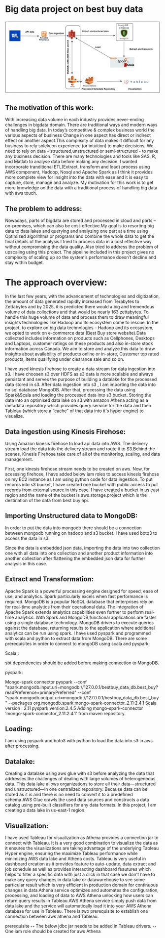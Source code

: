 # Big data project on best buy data
![](pipeline.PNG)
## The motivation of this work:

With increasing data volume in each industry provides never-ending challenges in bigdata domain. There are traditional ways and modern ways of handling big data. In today’s competitive & complex business world the various aspects of business Change in one aspect has direct or indirect effect on another aspect.This complexity of data makes it difficult for any business to rely solely on experience (or intuition) to make decisions. We need to rely on data - structured,unstructured or semi-structured - to make any business decision. There are many technologies and tools like SAS, R, and Matlab to analyse data before making any decision. I wanted incorporate tranditional ETL(Extract, transform and load) process using AWS component, Hadoop, Nosql and Apache Spark as I think it provides more complete view for insight into the data with ease and it is easy to capture, store, manage and analyze. My motivation for this work is to get more knowledge on the data with a traditional process of handling big data with aws touch.

## The problem to address:

Nowadays, parts of bigdata are stored and processed in cloud and parts – on-premises, which can also be cost-effective.My goal is to resorting big data to data lakes and querying and analyzing one part at a time using Optimized algorithms or programs and combine the whole data to get the final details of the analysis.I tried to process data in a cost effective way without compromising the data quality. Also tried to address the problem of upscaling using this project. The pipeline included in this project gives no complexity of scaling up so the system’s performance doesn’t decline and stay within budget.

# The approach overview:

In the last few years, with the advancement of technologies and digitization, the amount of data generated rapidly increased from Terabytes to Zettabytes and by 2025, it is predicted there would a big and tremendous volume of data collections and that would be nearly 163 zettabytes. To handle this huge volume of data and process them to draw meaningful insights technologies like Hadoop and its ecosystem come to rescue. In the project, to explore on big data technologies – Hadoop and its ecosystem, we opted to work on e-commerce data (Best Buy store website).Data collected includes information on products such as Cellphones, Desktops and Laptops, customer ratings on these products and also in-store stock information across Canada. We aim to store and analyze this data to draw insights about availability of products online or in-store, Customer top rated products, items qualifying under clearance sale and so on.

I have used kinesis firehose to create a data stream for data ingestion into s3. I have choosen s3 over HDFS as s3 data is more scalable and always persistant and serves the purpose of building a datalake for the processed data stored in s3. After data ingestion into s3 , I am importing the data into no sql database MongoDB. After that, processing the data using Spark&Scala and loading the processed data into s3 bucket. Storing the data into an optimised data lake on s3 with amazon Athena acting as a metadata repository which provides query service for the data and then Tableau (which store a “cache” of that data into it's hyper engine) to visualize.

## Data ingestion using Kinesis Firehose:

Using Amazon kinesis firehose to load api data into AWS. The delivery stream load the data into the delivery stream and route it to S3.Behind the scenes, Kinesis Firehose take care of all of the monitoring, scaling, and data management.

First, one kinesis firehose stream needs to be created on aws.
Now, for acesssing firehose, I have added below iam roles to access kinesis firehose on my EC2 instance as I am using python code for data ingestion.
To put records into s3 bucket, I have created one bucket with public access to put records from external source in this case.
I have created a bucket in us east region and the name of the bucket is aws.storage.project which is the destination of the data from best buy api.

## Importing Unstructured data to MongoDB:
In order to put the data into mongodb there should be a connection between mongodb running on hadoop and s3 bucket. I have used boto3 to access the data in s3.

Since the data is embedded json data, importing the data into two collection one with all data into one collection and another product information into another collection after flattening the embedded json data for further analysis in this case.

## Extract and Transformation:
Apache Spark is a powerful processing engine designed for speed, ease of use, and analytics. Spark particularly excels when fast performance is required. MongoDB is a popular NoSQL database that enterprises rely on for real-time analytics from their operational data. The integration of Apache Spark extends analytics capabilities even further to perform real-time analytics. With Spark and MongoDB,functional applications are faster using a single database technology. MongoDB drivers to execute queries against the database, returning results to the application where additional analytics can be run using spark. I have used pyspark and programmed with scala and python to extract data from MongoDB.
There are some prerequisites in order to connect to mongoDB using scala and pyspark:

Scala :

sbt dependencies should be added before making connection to MongoDB.

pyspark:

Mongo-spark connector
pyspark --conf "spark.mongodb.input.uri=mongodb://127.0.0.1/bestbuy_data_db.best_buy?readPreference=primaryPreferred" --conf "spark.mongodb.output.uri=mongodb://127.0.0.1/bestbuy_data_db.best_buy" --packages org.mongodb.spark:mongo-spark-connector_2.11:2.4.1
Scala version : 2.11
pyspark version:2.4.5
Adding mongo-spark-connector 'mongo-spark-connector_2.11:2.4.1' from maven repository.

## Loading:
I am using pyspark and boto3 with python to load the data into s3 in aws after processing.

## Datalake:
Creating a datalake using aws glue with s3 before analyzing the data that addresses the challenges of dealing with large volumes of heterogeneous data. This data lake allows organizations to store all their data—structured and unstructured—in one centralized repository. Because data can be stored as it is and there is no need to convert it to a predefined schema.AWS Glue crawls the used data sources and constructs a data catalog using pre-built classifiers for any data formats.
In this project, I am creating a data lake in us-east-1 region.

## Visualization:
I have used Tableau for visualization as Athena provides a connection jar to connect with Tableau. It is a very good combination to visualize the data as it ensures the visualizations are taking advantage of the underlying Tableau Hyper engine, ensuring the maximize Tableau performance while minimizing AWS data lake and Athena costs. Tableau is very useful in dashboard creation as it provides feature to auto-update, data extract and job schedule as well as provides interacting dashboard feautures which helps to filter a specific data with just a click in that case we don't have to make any query changes in data lake or datawarehouse to see some particular result which is very efficient in production domain for continuous changes in data.Athena service optimizes and automates the configuration, processing, and loading of data to AWS Athena unlocking how users can return query results in Tableau.AWS Athena service simply push data from data lake and the service will automatically load it into your AWS Athena database for use in Tableau.
There is two prerequisite to establish one connection between aws athena and Tableau.

prerequisite
-- The below jdbc jar needs to be added in Tableau drivers.
-- One iam role should be created for aws Athena

